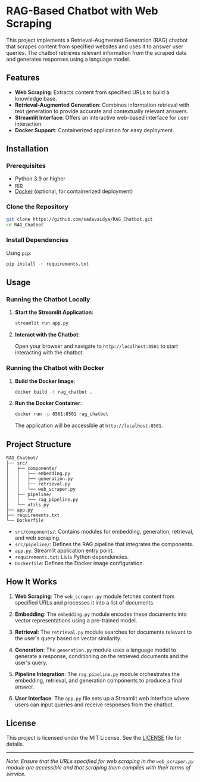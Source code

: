 # RAG-Based Chatbot with Web Scraping

This project implements a Retrieval-Augmented Generation (RAG) chatbot that scrapes content from specified websites and uses it to answer user queries. The chatbot retrieves relevant information from the scraped data and generates responses using a language model.

## Features

- **Web Scraping**: Extracts content from specified URLs to build a knowledge base.
- **Retrieval-Augmented Generation**: Combines information retrieval with text generation to provide accurate and contextually relevant answers.
- **Streamlit Interface**: Offers an interactive web-based interface for user interaction.
- **Docker Support**: Containerized application for easy deployment.

## Installation

### Prerequisites

- Python 3.9 or higher
- [pip](https://pip.pypa.io/en/stable/installation/)
- [Docker](https://www.docker.com/get-started) (optional, for containerized deployment)

### Clone the Repository

```bash
git clone https://github.com/sadavaidya/RAG_Chatbot.git
cd RAG_Chatbot
```

### Install Dependencies

Using `pip`:

```bash
pip install -r requirements.txt
```

## Usage

### Running the Chatbot Locally

1. **Start the Streamlit Application**:

   ```bash
   streamlit run app.py
   ```

2. **Interact with the Chatbot**:

   Open your browser and navigate to `http://localhost:8501` to start interacting with the chatbot.

### Running the Chatbot with Docker

1. **Build the Docker Image**:

   ```bash
   docker build -t rag_chatbot .
   ```

2. **Run the Docker Container**:

   ```bash
   docker run -p 8501:8501 rag_chatbot
   ```

   The application will be accessible at `http://localhost:8501`.

## Project Structure

```
RAG_Chatbot/
├── src/
│   ├── components/
│   │   ├── embedding.py
│   │   ├── generation.py
│   │   ├── retrieval.py
│   │   └── web_scraper.py
│   ├── pipeline/
│   │   └── rag_pipeline.py
│   └── utils.py
├── app.py
├── requirements.txt
└── Dockerfile
```

- `src/components/`: Contains modules for embedding, generation, retrieval, and web scraping.
- `src/pipeline/`: Defines the RAG pipeline that integrates the components.
- `app.py`: Streamlit application entry point.
- `requirements.txt`: Lists Python dependencies.
- `Dockerfile`: Defines the Docker image configuration.

## How It Works

1. **Web Scraping**: The `web_scraper.py` module fetches content from specified URLs and processes it into a list of documents.

2. **Embedding**: The `embedding.py` module encodes these documents into vector representations using a pre-trained model.

3. **Retrieval**: The `retrieval.py` module searches for documents relevant to the user's query based on vector similarity.

4. **Generation**: The `generation.py` module uses a language model to generate a response, conditioning on the retrieved documents and the user's query.

5. **Pipeline Integration**: The `rag_pipeline.py` module orchestrates the embedding, retrieval, and generation components to produce a final answer.

6. **User Interface**: The `app.py` file sets up a Streamlit web interface where users can input queries and receive responses from the chatbot.

## License

This project is licensed under the MIT License. See the [LICENSE](https://github.com/sadavaidya/RAG_Chatbot/blob/main/LICENSE) file for details.

---

*Note: Ensure that the URLs specified for web scraping in the `web_scraper.py` module are accessible and that scraping them complies with their terms of service.*

